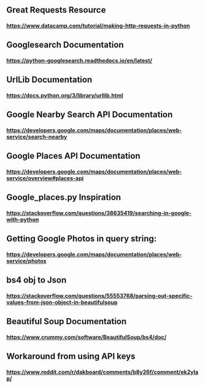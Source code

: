 ## Great Requests Resource
#### https://www.datacamp.com/tutorial/making-http-requests-in-python

## Googlesearch Documentation 
#### https://python-googlesearch.readthedocs.io/en/latest/

## UrlLib Documentation
#### https://docs.python.org/3/library/urllib.html  

## Google Nearby Search API Documentation
#### https://developers.google.com/maps/documentation/places/web-service/search-nearby

## Google Places API Documentation
#### https://developers.google.com/maps/documentation/places/web-service/overview#places-api

## Google_places.py Inspiration
#### https://stackoverflow.com/questions/38635419/searching-in-google-with-python

## Getting Google Photos in query string:
#### https://developers.google.com/maps/documentation/places/web-service/photos

## bs4 obj to Json
#### https://stackoverflow.com/questions/55553768/parsing-out-specific-values-from-json-object-in-beautifulsoup

## Beautiful Soup Documentation 
#### https://www.crummy.com/software/BeautifulSoup/bs4/doc/

## Workaround from using API keys 
#### https://www.reddit.com/r/dakboard/comments/b8y26f/comment/ek2ylap/




